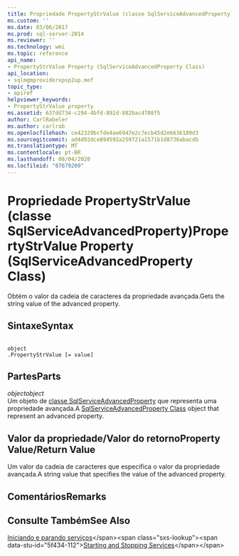 ```yaml
---
title: Propriedade PropertyStrValue (classe SqlServiceAdvancedProperty) | Microsoft Docs
ms.custom: ''
ms.date: 03/06/2017
ms.prod: sql-server-2014
ms.reviewer: ''
ms.technology: wmi
ms.topic: reference
api_name:
- PropertyStrValue Property (SqlServiceAdvancedProperty Class)
api_location:
- sqlmgmproviderxpsp2up.mof
topic_type:
- apiref
helpviewer_keywords:
- PropertyStrValue property
ms.assetid: 637dd734-c294-4bfd-892d-882bac4708f5
author: CarlRabeler
ms.author: carlrab
ms.openlocfilehash: ce42329bcfde4ae6947e2c7ecb45d2e6636189d3
ms.sourcegitcommit: ad4d92dce894592a259721a1571b1d8736abacdb
ms.translationtype: MT
ms.contentlocale: pt-BR
ms.lasthandoff: 08/04/2020
ms.locfileid: "87679209"
---
```

# <a name="propertystrvalue-property-sqlserviceadvancedproperty-class"></a><span data-ttu-id="5f434-102">Propriedade PropertyStrValue (classe SqlServiceAdvancedProperty)</span><span class="sxs-lookup"><span data-stu-id="5f434-102">PropertyStrValue Property (SqlServiceAdvancedProperty Class)</span></span>
  <span data-ttu-id="5f434-103">Obtém o valor da cadeia de caracteres da propriedade avançada.</span><span class="sxs-lookup"><span data-stu-id="5f434-103">Gets the string value of the advanced property.</span></span>  
  
## <a name="syntax"></a><span data-ttu-id="5f434-104">Sintaxe</span><span class="sxs-lookup"><span data-stu-id="5f434-104">Syntax</span></span>  
  
```  
  
object  
.PropertyStrValue [= value]  
```  
  
## <a name="parts"></a><span data-ttu-id="5f434-105">Partes</span><span class="sxs-lookup"><span data-stu-id="5f434-105">Parts</span></span>  
 <span data-ttu-id="5f434-106">*object*</span><span class="sxs-lookup"><span data-stu-id="5f434-106">*object*</span></span>  
 <span data-ttu-id="5f434-107">Um objeto de [classe SqlServiceAdvancedProperty](sqlserviceadvancedproperty-class.md) que representa uma propriedade avançada.</span><span class="sxs-lookup"><span data-stu-id="5f434-107">A [SqlServiceAdvancedProperty Class](sqlserviceadvancedproperty-class.md) object that represent an advanced property.</span></span>  
  
## <a name="property-valuereturn-value"></a><span data-ttu-id="5f434-108">Valor da propriedade/Valor do retorno</span><span class="sxs-lookup"><span data-stu-id="5f434-108">Property Value/Return Value</span></span>  
 <span data-ttu-id="5f434-109">Um valor da cadeia de caracteres que especifica o valor da propriedade avançada.</span><span class="sxs-lookup"><span data-stu-id="5f434-109">A string value that specifies the value of the advanced property.</span></span>  
  
## <a name="remarks"></a><span data-ttu-id="5f434-110">Comentários</span><span class="sxs-lookup"><span data-stu-id="5f434-110">Remarks</span></span>  
  
## <a name="see-also"></a><span data-ttu-id="5f434-111">Consulte Também</span><span class="sxs-lookup"><span data-stu-id="5f434-111">See Also</span></span>  
 <span data-ttu-id="5f434-112">[Iniciando e parando serviços](https://technet.microsoft.com/library/ms174886\(v=sql.105\).aspx)</span><span class="sxs-lookup"><span data-stu-id="5f434-112">[Starting and Stopping Services](https://technet.microsoft.com/library/ms174886\(v=sql.105\).aspx)</span></span>  
  
  
